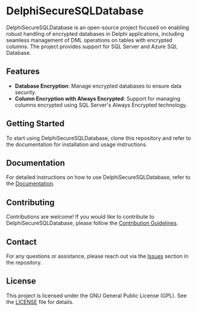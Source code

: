 # DelphiSecureSQLDatabase

DelphiSecureSQLDatabase is an open-source project focused on enabling robust handling of encrypted databases in Delphi applications, including seamless management of DML operations on tables with encrypted columns. The project provides support for SQL Server and Azure SQL Database.

## Features

- **Database Encryption**: Manage encrypted databases to ensure data security.
- **Column Encryption with Always Encrypted**: Support for managing columns encrypted using SQL Server's Always Encrypted technology.

## Getting Started

To start using DelphiSecureSQLDatabase, clone this repository and refer to the documentation for installation and usage instructions.

## Documentation

For detailed instructions on how to use DelphiSecureSQLDatabase, refer to the [Documentation](link_to_documentation).

## Contributing

Contributions are welcome! If you would like to contribute to DelphiSecureSQLDatabase, please follow the [Contribution Guidelines](https://github.com/segovoni/DelphiSecureSQLDatabase/blob/master/docs/CONTRIBUTING.md).

## Contact

For any questions or assistance, please reach out via the [Issues](https://github.com/segovoni/DelphiSecureSQLDatabase/issues) section in the repository.

## License

This project is licensed under the GNU General Public License (GPL). See the [LICENSE](LICENSE) file for details.
